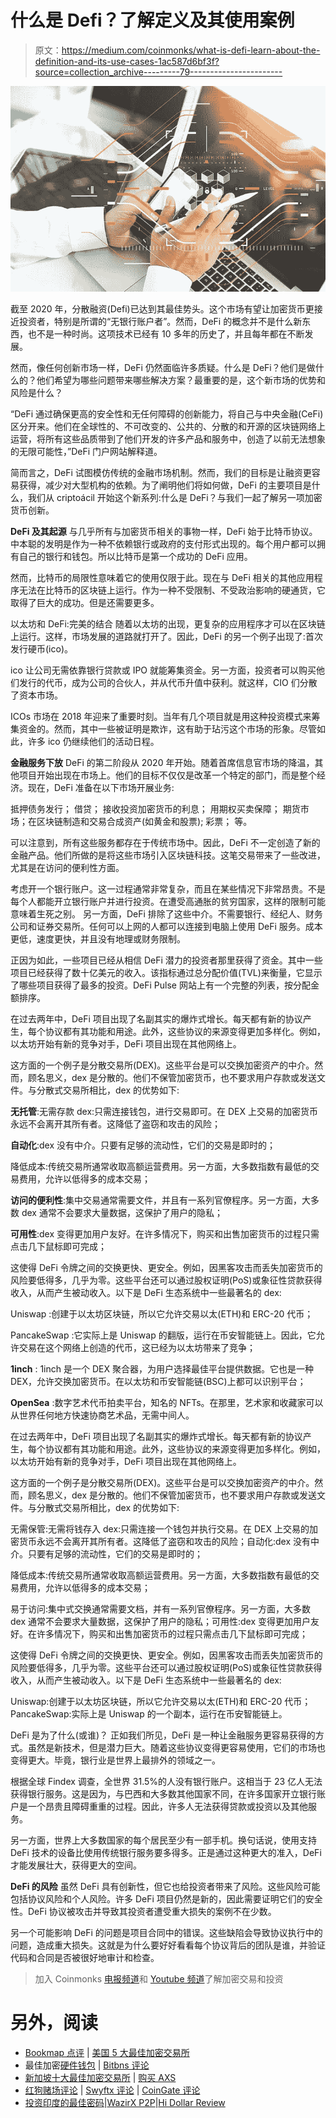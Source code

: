 # 什么是 Defi？了解定义及其使用案例

> 原文：<https://medium.com/coinmonks/what-is-defi-learn-about-the-definition-and-its-use-cases-1ac587d6bf3f?source=collection_archive---------79----------------------->

![](img/2ffd5643726a439e7174ec4fd8651db3.png)

截至 2020 年，分散融资(Defi)已达到其最佳势头。这个市场有望让加密货币更接近投资者，特别是所谓的“无银行账户者”。然而，DeFi 的概念并不是什么新东西，也不是一种时尚。这项技术已经有 10 多年的历史了，并且每年都在不断发展。

然而，像任何创新市场一样，DeFi 仍然面临许多质疑。什么是 DeFi？他们是做什么的？他们希望为哪些问题带来哪些解决方案？最重要的是，这个新市场的优势和风险是什么？

“DeFi 通过确保更高的安全性和无任何障碍的创新能力，将自己与中央金融(CeFi)区分开来。他们在全球性的、不可改变的、公共的、分散的和开源的区块链网络上运营，将所有这些品质带到了他们开发的许多产品和服务中，创造了以前无法想象的无限可能性，”DeFi 门户网站解释道。

简而言之，DeFi 试图模仿传统的金融市场机制。然而，我们的目标是让融资更容易获得，减少对大型机构的依赖。为了阐明他们将如何做，DeFi 的主要项目是什么，我们从 criptoácil 开始这个新系列:什么是 DeFi？与我们一起了解另一项加密货币创新。

**DeFi 及其起源** 与几乎所有与加密货币相关的事物一样，DeFi 始于比特币协议。中本聪的发明是作为一种不依赖银行或政府的支付形式出现的。每个用户都可以拥有自己的银行和钱包。所以比特币是第一个成功的 DeFi 应用。

然而，比特币的局限性意味着它的使用仅限于此。现在与 DeFi 相关的其他应用程序无法在比特币的区块链上运行。作为一种不受限制、不受政治影响的硬通货，它取得了巨大的成功。但是还需要更多。

以太坊和 DeFi:完美的结合
随着以太坊的出现，更复杂的应用程序才可以在区块链上运行。这样，市场发展的道路就打开了。因此，DeFi 的另一个例子出现了:首次发行硬币(ico)。

ico 让公司无需依靠银行贷款或 IPO 就能筹集资金。另一方面，投资者可以购买他们发行的代币，成为公司的合伙人，并从代币升值中获利。就这样，CIO 们分散了资本市场。

ICOs 市场在 2018 年迎来了重要时刻。当年有几个项目就是用这种投资模式来筹集资金的。然而，其中一些被证明是欺诈，这有助于玷污这个市场的形象。尽管如此，许多 ico 仍继续他们的活动日程。

**金融服务下放** DeFi 的第二阶段从 2020 年开始。随着首席信息官市场的降温，其他项目开始出现在市场上。他们的目标不仅仅是改革一个特定的部门，而是整个经济。现在，DeFi 准备在以下市场开展业务:

抵押债务发行；
借贷；
接收投资加密货币的利息；
用期权买卖保障；
期货市场；在区块链制造和交易合成资产(如黄金和股票);
彩票；
等。

可以注意到，所有这些服务都存在于传统市场中。因此，DeFi 不一定创造了新的金融产品。他们所做的是将这些市场引入区块链科技。这笔交易带来了一些改进，尤其是在访问的便利性方面。

考虑开一个银行账户。这一过程通常非常复杂，而且在某些情况下非常昂贵。不是每个人都能开立银行账户并进行投资。在遭受高通胀的贫穷国家，这样的限制可能意味着生死之别。
另一方面，DeFi 排除了这些中介。不需要银行、经纪人、财务公司和证券交易所。任何可以上网的人都可以连接到电脑上使用 DeFi 服务。成本更低，速度更快，并且没有地理或财务限制。

正因为如此，一些项目已经从相信 DeFi 潜力的投资者那里获得了资金。其中一些项目已经获得了数十亿美元的收入。该指标通过总分配价值(TVL)来衡量，它显示了哪些项目获得了最多的投资。DeFi Pulse 网站上有一个完整的列表，按分配金额排序。

在过去两年中，DeFi 项目出现了名副其实的爆炸式增长。每天都有新的协议产生，每个协议都有其功能和用途。此外，这些协议的来源变得更加多样化。例如，以太坊开始有新的竞争对手，DeFi 项目出现在其他网络上。

这方面的一个例子是分散交易所(DEX)。这些平台是可以交换加密资产的中介。然而，顾名思义，dex 是分散的。他们不保管加密货币，也不要求用户存款或发送文件。与分散式交易所相比，dex 的优势如下:

**无托管**:无需存款 dex:只需连接钱包，进行交易即可。在 DEX 上交易的加密货币永远不会离开其所有者。这降低了盗窃和攻击的风险；

**自动化**:dex 没有中介。只要有足够的流动性，它们的交易是即时的；

降低成本:传统交易所通常收取高额运营费用。另一方面，大多数指数有最低的交易费用，允许以低得多的成本交易；

**访问的便利性**:集中交易通常需要文件，并且有一系列官僚程序。另一方面，大多数 dex 通常不会要求大量数据，这保护了用户的隐私；

**可用性**:dex 变得更加用户友好。在许多情况下，购买和出售加密货币的过程只需点击几下鼠标即可完成；

这使得 DeFi 令牌之间的交换更快、更安全。例如，因黑客攻击而丢失加密货币的风险要低得多，几乎为零。这些平台还可以通过股权证明(PoS)或象征性贷款获得收入，从而产生被动收入。以下是 DeFi 生态系统中一些最著名的 dex:

Uniswap :创建于以太坊区块链，所以它允许交易以太(ETH)和 ERC-20 代币；

PancakeSwap :它实际上是 Uniswap 的翻版，运行在币安智能链上。因此，它允许交易在这个网络上创造的代币，这已经为以太坊带来了竞争；

**1inch** : 1inch 是一个 DEX 聚合器，为用户选择最佳平台提供数据。它也是一种 DEX，允许交换加密货币。在以太坊和币安智能链(BSC)上都可以识别平台；

**OpenSea** :数字艺术代币拍卖平台，知名的 NFTs。在那里，艺术家和收藏家可以从世界任何地方快速协商艺术品，无需中间人。

在过去两年中，DeFi 项目出现了名副其实的爆炸式增长。每天都有新的协议产生，每个协议都有其功能和用途。此外，这些协议的来源变得更加多样化。例如，以太坊开始有新的竞争对手，DeFi 项目出现在其他网络上。

这方面的一个例子是分散交易所(DEX)。这些平台是可以交换加密资产的中介。然而，顾名思义，dex 是分散的。他们不保管加密货币，也不要求用户存款或发送文件。与分散式交易所相比，dex 的优势如下:

无需保管:无需将钱存入 dex:只需连接一个钱包并执行交易。在 DEX 上交易的加密货币永远不会离开其所有者。这降低了盗窃和攻击的风险；自动化:dex 没有中介。只要有足够的流动性，它们的交易是即时的；

降低成本:传统交易所通常收取高额运营费用。另一方面，大多数指数有最低的交易费用，允许以低得多的成本交易；

易于访问:集中式交换通常需要文档，并有一系列官僚程序。另一方面，大多数 dex 通常不会要求大量数据，这保护了用户的隐私；可用性:dex 变得更加用户友好。在许多情况下，购买和出售加密货币的过程只需点击几下鼠标即可完成；

这使得 DeFi 令牌之间的交换更快、更安全。例如，因黑客攻击而丢失加密货币的风险要低得多，几乎为零。这些平台还可以通过股权证明(PoS)或象征性贷款获得收入，从而产生被动收入。以下是 DeFi 生态系统中一些最著名的 dex:

Uniswap:创建于以太坊区块链，所以它允许交易以太(ETH)和 ERC-20 代币；PancakeSwap:实际上是 Uniswap 的一个副本，运行在币安智能链上。

DeFi 是为了什么(或谁)？
正如我们所见，DeFi 是一种让金融服务更容易获得的方式。虽然是新技术，但是潜力巨大。随着这些协议变得更容易使用，它们的市场也变得更大。毕竟，银行业是世界上最排外的领域之一。

根据全球 Findex 调查，全世界 31.5%的人没有银行账户。这相当于 23 亿人无法获得银行服务。这是因为，与巴西和大多数其他国家不同，在许多国家开立银行账户是一个昂贵且障碍重重的过程。因此，许多人无法获得贷款或投资以及其他服务。

另一方面，世界上大多数国家的每个居民至少有一部手机。换句话说，使用支持 DeFi 技术的设备比使用传统银行服务要多得多。正是通过这种更大的准入，DeFi 才能发展壮大，获得更大的空间。

**DeFi 的风险** 虽然 DeFi 具有创新性，但它也给投资者带来了风险。这些风险可能包括协议风险和个人风险。许多 DeFi 项目仍然是新的，因此需要证明它们的安全性。DeFi 协议被攻击并导致其投资者遭受重大损失的案例不在少数。

另一个可能影响 DeFi 的问题是项目合同中的错误。这些缺陷会导致协议执行中的问题，造成重大损失。这就是为什么要好好看看每个协议背后的团队是谁，并验证代码和合同是否被很好地审计和检查。

> 加入 Coinmonks [电报频道](https://t.me/coincodecap)和 [Youtube 频道](https://www.youtube.com/c/coinmonks/videos)了解加密交易和投资

# 另外，阅读

*   [Bookmap 点评](https://coincodecap.com/bookmap-review-2021-best-trading-software) | [美国 5 大最佳加密交易所](https://coincodecap.com/crypto-exchange-usa)
*   最佳加密[硬件钱包](/coinmonks/hardware-wallets-dfa1211730c6) | [Bitbns 评论](/coinmonks/bitbns-review-38256a07e161)
*   [新加坡十大最佳加密交易所](https://coincodecap.com/crypto-exchange-in-singapore) | [购买 AXS](https://coincodecap.com/buy-axs-token)
*   [红狗赌场评论](https://coincodecap.com/red-dog-casino-review) | [Swyftx 评论](https://coincodecap.com/swyftx-review) | [CoinGate 评论](https://coincodecap.com/coingate-review)
*   [投资印度的最佳密码](https://coincodecap.com/best-crypto-to-invest-in-india-in-2021)|[WazirX P2P](https://coincodecap.com/wazirx-p2p)|[Hi Dollar Review](https://coincodecap.com/hi-dollar-review)